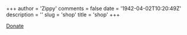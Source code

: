 +++
author = 'Zippy'
comments = false
date = '1942-04-02T10:20:49Z'
description = ''
slug = 'shop'
title = 'shop'
+++

<a href="https://trolley.link/p/K34XGX" data-trolley="true" data-tpk="K34XGX">
    Donate
</a>

 <!-- You only need this once per page (but it won't do any harm) -->
 <script async src="https://widget.trolley.link/cart.js" type="text/javascript"></script>

 